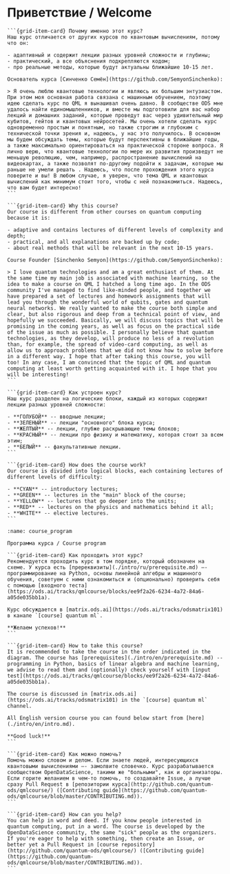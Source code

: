 # Приветствие / Welcome

<!-- Этот курс позволит вам погрузиться в удивительный мир квантового машинного обучения! -->

````{grid}
```{grid-item-card} Почему именно этот курс?
Наш курс отличается от других курсов по квантовым вычислениям, потому что он:

- адаптивный и содержит лекции разных уровней сложности и глубины;
- практический, а все объяснения подкрепляются кодом;
- про реальные методы, которые будут актуальны ближайшие 10-15 лет.

Основатель курса [Синченко Семён](https://github.com/SemyonSinchenko):

> Я очень люблю квантовые технологии и являюсь их большим энтузиастом. При этом моя основная работа связана с машинным обучением, поэтому идею сделать курс по QML я вынашивал очень давно. В сообществе ODS мне удалось найти единомышленников, и вместе мы подготовили для вас набор лекций и домашних заданий, которые проведут вас через удивительный мир кубитов, гейтов и квантовых нейросетей. Мы очень хотели сделать курс одновременно простым и понятным, но также строгим и глубоким с технической точки зрения и, надеюсь, у нас это получилось. В основном мы будем обсуждать темы, которые будут перспективны в ближайшие годы, а также максимально ориентироваться на практической стороне вопроса. Я лично верю, что квантовые технологии по мере их развития произведут не меньшую революцию, чем, например, распространение вычислений на видеокартах, а также позволят по-другому подойти к задачам, которые мы раньше не умели решать . Надеюсь, что после прохождения этого курса поверите и вы! В любом случае, я уверен, что тема QML и квантовых вычислений как минимум стоит того, чтобы с ней познакомиться. Надеюсь, что вам будет интересно!
```

```{grid-item-card} Why this course?
Our course is different from other courses on quantum computing because it is:

- adaptive and contains lectures of different levels of complexity and depth;
- practical, and all explanations are backed up by code;
- about real methods that will be relevant in the next 10-15 years.

Course Founder [Sinchenko Semyon](https://github.com/SemyonSinchenko):

> I love quantum technologies and am a great enthusiast of them. At the same time my main job is associated with machine learning, so the idea to make a course on QML I hatched a long time ago. In the ODS community I've managed to find like-minded people, and together we have prepared a set of lectures and homework assignments that will lead you through the wonderful world of qubits, gates and quantum neural networks. We really wanted to make the course both simple and clear, but also rigorous and deep from a technical point of view, and hopefully we succeeded. Basically, we will discuss topics that will be promising in the coming years, as well as focus on the practical side of the issue as much as possible. I personally believe that quantum technologies, as they develop, will produce no less of a revolution than, for example, the spread of video-card computing, as well as allow us to approach problems that we did not know how to solve before in a different way. I hope that after taking this course, you will too! In any case, I am convinced that the topic of QML and quantum computing at least worth getting acquainted with it. I hope that you will be interesting!
```
````

````{grid}
```{grid-item-card} Как устроен курс?
Наш курс разделен на логические блоки, каждый из которых содержит лекции разных уровней сложности:

- **ГОЛУБОЙ** -- вводные лекции;
- **ЗЕЛЕНЫЙ** -- лекции "основного" блока курса;
- **ЖЕЛТЫЙ** -- лекции, глубже раскрывающие темы блоков;
- **КРАСНЫЙ** -- лекции про физику и математику, которая стоит за всем этим;
- **БЕЛЫЙ** -- факультативные лекции.
```

```{grid-item-card} How does the course work?
Our course is divided into logical blocks, each containing lectures of different levels of difficulty:

- **CYAN** -- introductory lectures;
- **GREEN** -- lectures in the "main" block of the course;
- **YELLOW** -- lectures that go deeper into the units;
- **RED** -- lectures on the physics and mathematics behind it all;
- **WHITE** -- elective lectures.
```
````

```{figure} /_static/index/program.png
:name: course_program

Программа курса / Course program
```

````{grid}
```{grid-item-card} Как проходить этот курс?
Рекомендуется проходить курс в том порядке, который обозначен на схеме. У курса есть [пререквизиты](./intro/ru/prerequisite.md) –- программирование на Python, основы линейной алгебры и машинного обучения, советуем с ними ознакомиться и (опционально) проверить себя с помощью [входного теста](https://ods.ai/tracks/qmlcourse/blocks/ee9f2a26-6234-4a72-84a6-a05de035bb1a).

Курс обсуждается в [matrix.ods.ai](https://ods.ai/tracks/odsmatrix101) в канале `[course] quantum ml`.

**Желаем успехов!**
```

```{grid-item-card} How to take this course?
It is recommended to take the course in the order indicated in the diagram. The course has [prerequisites](./intro/en/prerequisite.md) -- programming in Python, basics of linear algebra and machine learning, we advise to read them and (optionally) check yourself with [input test](https://ods.ai/tracks/qmlcourse/blocks/ee9f2a26-6234-4a72-84a6-a05de035bb1a).

The course is discussed in [matrix.ods.ai](https://ods.ai/tracks/odsmatrix101) in the `[course] quantum ml` channel.

All English version course you can found below start from [here](./intro/en/intro.md).

**Good luck!**
```
````

````{grid}
```{grid-item-card} Как можно помочь?
Помочь можно словом и делом. Если знаете людей, интересующихся квантовыми вычислениями –- замолвите словечко. Курс разрабатывается сообществом OpenDataScience, такими же "больными", как и организаторы. Если горите желанием в чем-то помочь, то создавайте Issue, а лучше сразу Pull Request в [репозитории курса](http://github.com/quantum-ods/qmlcourse/) ([Contributing guide](https://github.com/quantum-ods/qmlcourse/blob/master/CONTRIBUTING.md)).
```

```{grid-item-card} How can you help?
You can help in word and deed. If you know people interested in quantum computing, put in a word. The course is developed by the OpenDataScience community, the same "sick" people as the organizers. If you're eager to help with something, then create an Issue, or better yet a Pull Request in [course repository](http://github.com/quantum-ods/qmlcourse/) ([Contributing guide](https://github.com/quantum-ods/qmlcourse/blob/master/CONTRIBUTING.md)).
```
````

<p style="page-break-after:always;"></p>
